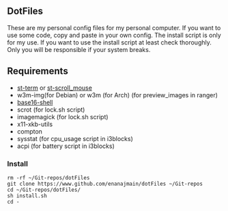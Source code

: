 ## DotFiles

These are my personal config files for my personal computer. If you want to use
some code, copy and paste in your own config. The install script is only for my
use. If you want to use the install script at least check thoroughly. Only you
will be responsible if your system breaks.

## Requirements

  - [st-term](https://st.suckless.org) or [st-scroll_mouse](https://github.com/enanajmain/st-scroll_mouse)
  - w3m-img(for Debian) or w3m (for Arch) (for preview_images in ranger)
  - [base16-shell](https://github.com/chriskempson/base16-shell)
  - scrot (for lock.sh script)
  - imagemagick (for lock.sh script)
  - x11-xkb-utils
  - compton
  - sysstat (for cpu_usage script in i3blocks)
  - acpi (for battery script in i3blocks)

### Install

    rm -rf ~/Git-repos/dotFiles
    git clone https://www.github.com/enanajmain/dotFiles ~/Git-repos
    cd ~/Git-repos/dotFiles/
    sh install.sh
    cd -
